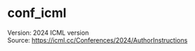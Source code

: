 # conf_icml
Version: 2024 ICML version</br>
Source: https://icml.cc/Conferences/2024/AuthorInstructions
